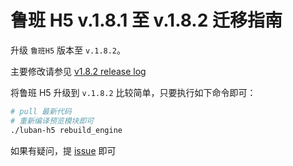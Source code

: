 # 鲁班 H5 v.1.8.1 至 v.1.8.2 迁移指南
升级 `鲁班H5` 版本至 `v.1.8.2`。

主要修改请参见 [v1.8.2 release log](https://github.com/ly525/luban-h5/releases/tag/v1.8.2)



将鲁班 H5 升级到 `v.1.8.2` 比较简单，只要执行如下命令即可：

```bash
# pull 最新代码
# 重新编译预览模块即可
./luban-h5 rebuild_engine
```

如果有疑问，提 [issue](https://github.com/ly525/luban-h5/issues) 即可
